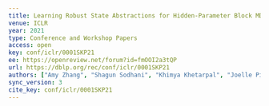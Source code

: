 ```yaml
---
title: Learning Robust State Abstractions for Hidden-Parameter Block MDPs.
venue: ICLR
year: 2021
type: Conference and Workshop Papers
access: open
key: conf/iclr/0001SKP21
ee: https://openreview.net/forum?id=fmOOI2a3tQP
url: https://dblp.org/rec/conf/iclr/0001SKP21
authors: ["Amy Zhang", "Shagun Sodhani", "Khimya Khetarpal", "Joelle Pineau"]
sync_version: 3
cite_key: conf/iclr/0001SKP21
---
```


